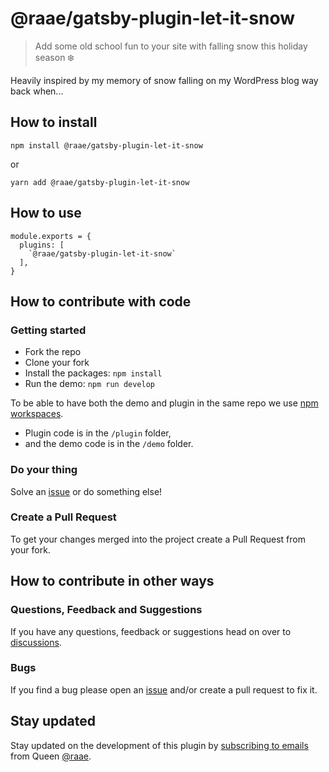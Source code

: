 # @raae/gatsby-plugin-let-it-snow

> Add some old school fun to your site with falling snow this holiday season ❄️

Heavily inspired by my memory of snow falling on my WordPress blog way back when...

## How to install

`npm install @raae/gatsby-plugin-let-it-snow`

or

`yarn add @raae/gatsby-plugin-let-it-snow`

## How to use

```
module.exports = {
  plugins: [
    `@raae/gatsby-plugin-let-it-snow`
  ],
}
```

## How to contribute with code

### Getting started

- Fork the repo
- Clone your fork
- Install the packages: `npm install`
- Run the demo: `npm run develop`

To be able to have both the demo and plugin in the same repo we use [npm workspaces](https://docs.npmjs.com/cli/v7/using-npm/workspaces).

- Plugin code is in the `/plugin` folder,
- and the demo code is in the `/demo` folder.

### Do your thing

Solve an [issue](https://github.com/queen-raae/gatsby-plugin-let-it-snow/issues) or do something else!

### Create a Pull Request

To get your changes merged into the project create a Pull Request from your fork.

## How to contribute in other ways

### Questions, Feedback and Suggestions

If you have any questions, feedback or suggestions head on over to [discussions](https://github.com/queen-raae/gatsby-plugin-let-it-snow/discussions).

### Bugs

If you find a bug please open an [issue](https://github.com/raae/gatsby-plugin-let-it-snow/issues) and/or create a pull request to fix it.

## Stay updated

Stay updated on the development of this plugin by [subscribing to emails](https://queen.raae.codes/emails/?utm_source=readme&utm_campaign=let-it-snow) from Queen [@raae](https://twitter.com/raae).
